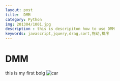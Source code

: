 ```yaml
---
layout: post
title:  DMM
category: Python
img: 201304/1001.jpg
description : this is descripiton how to use DMM
keywords: javascript,jquery,drag,sort,拖动,排序
---
```


DMM
==============================
this is my first bolg
![car](http://pan.baidu.com/share/link?shareid=671417&uk=2215448110)
